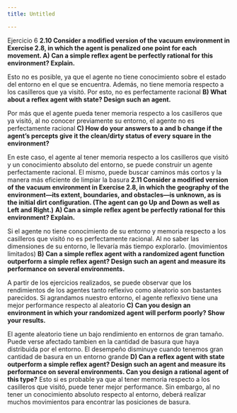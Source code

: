 ```yaml
---
title: Untitled

---
```


Ejercicio 6
**2.10 Consider a modified version of the vacuum environment in Exercise 2.8, in which the agent is penalized one point for each movement.
A) Can a simple reflex agent be perfectly rational for this environment? Explain.**

Esto no es posible, ya que el agente no tiene conocimiento sobre el estado del entorno en el que se encuentra. Además, no tiene memoria respecto a los casilleros que ya visitó. Por esto, no es perfectamente racional
**B) What about a reflex agent with state? Design such an agent.**

Por más que el agente pueda tener memoria respecto a los casilleros que ya visitó, al no conocer previamente su entorno, el agente no es perfectamente racional
**C) How do your answers to a and b change if the agent’s percepts give it the clean/dirty status of every square in the environment?**

En este caso, el agente al tener memoria respecto a los casilleros que visitó y un conocimiento absoluto del entorno, se puede construir un agente perfectamente racional. El mismo, puede buscar caminos más cortos y la manera más eficiente de limpiar la basura
**2.11 Consider a modified version of the vacuum environment in Exercise 2.8, in which the geography of the environment—its extent, boundaries, and obstacles—is unknown, as is the initial dirt configuration. (The agent can go Up and Down as well as Left and Right.)**
**A) Can a simple reflex agent be perfectly rational for this environment? Explain.**

Si el agente no tiene conocimiento de su entorno y memoria respecto a los casilleros que visitó no es perfectamente racional. Al no saber las dimensiones de su entorno, le llevaría más tiempo explorarlo. (movimientos limitados)
**B) Can a simple reflex agent with a randomized agent function outperform a simple reflex agent? Design such an agent and measure its performance on several environments.**

A partir de los ejercicios realizados, se puede observar que los rendimientos de los agentes tanto reflexivo como aleatorio son bastantes parecidos. Si agrandamos nuestro entorno, el agente reflexivo tiene una mejor performance respecto al aleatorio
**C) Can you design an environment in which your randomized agent will perform poorly? Show your results.**

El agente aleatorio tiene un bajo rendimiento en entornos de gran tamaño. Puede verse afectado tambien en la cantidad de basura que haya distribuida por el entorno. El desempeño disminuye cuando tenemos gran cantidad de basura en un entorno grande
**D) Can a reflex agent with state outperform a simple reflex agent? Design such an agent and measure its performance on several environments. Can you design a rational agent of this type?**
Esto si es probable ya que al tener memoria respecto a los casilleros que visitó, puede tener mejor performance. Sin embargo, al no tener un conocimiento absoluto respecto al entorno, deberá realizar muchos movimientos para encontrar las posiciones de basura.